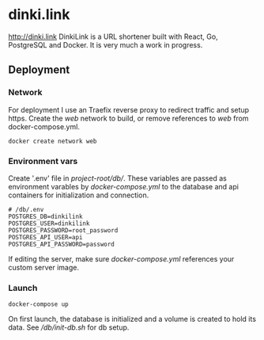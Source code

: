 # dinki.link

http://dinki.link
DinkiLink is a URL shortener built with React, Go, PostgreSQL and Docker.  It is very much a work in progress.


## Deployment

### Network
For deployment I use an Traefix reverse proxy to redirect traffic and setup https.  Create the *web* network to build, or remove references to *web* from docker-compose.yml.
```
docker create network web
```



### Environment vars
Create '.env' file in *project-root/db/*.  These variables are passed as environment varables by *docker-compose.yml* to the database and api containers for initialization and connection.
```
# /db/.env
POSTGRES_DB=dinkilink
POSTGRES_USER=dinkilink
POSTGRES_PASSWORD=root_password
POSTGRES_API_USER=api
POSTGRES_API_PASSWORD=password
```

If editing the server, make sure *docker-compose.yml* references your custom server image.

### Launch
```
docker-compose up
```
On first launch, the database is initialized and a volume is created to hold its data.  See */db/init-db.sh* for db setup.
